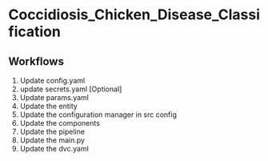 # Coccidiosis_Chicken_Disease_Classification


## Workflows

1. Update config.yaml
2. update secrets.yaml [Optional]
3. Update params.yaml
4. Update the entity
5. Update the configuration manager in src config
6. Update the components
7. Update the pipeline
8. Update the main.py
9. Update the dvc.yaml